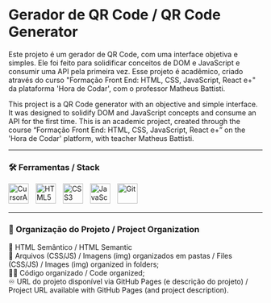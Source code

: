 # Gerador de QR Code / QR Code Generator
Este projeto é um gerador de QR Code, com uma interface objetiva e simples. Ele foi feito para solidificar conceitos de DOM e JavaScript e consumir uma API pela primeira vez.
Esse projeto é acadêmico, criado através do curso "Formação Front End: HTML, CSS, JavaScript, React e+" da plataforma 'Hora de Codar', com o professor Matheus Battisti.

This project is a QR Code generator with an objective and simple interface. It was designed to solidify DOM and JavaScript concepts and consume an API for the first time.
This is an academic project, created through the course “Formação Front End: HTML, CSS, JavaScript, React e+” on the 'Hora de Codar' platform, with teacher Matheus Battisti.
<hr>

### 🛠️​ Ferramentas / Stack
<div>
  <img src="https://static.cdnlogo.com/logos/c/23/cursor.svg" width="40" alt="CursorAI" style="margin-right: 10px;" />
  <img src="https://cdn.jsdelivr.net/gh/devicons/devicon/icons/html5/html5-original.svg" width="40" alt="HTML5" style="margin-right: 10px;" />
  <img src="https://cdn.jsdelivr.net/gh/devicons/devicon/icons/css3/css3-original.svg" width="40" alt="CSS3" style="margin-right: 10px;" />
  <img src="https://cdn.jsdelivr.net/gh/devicons/devicon/icons/javascript/javascript-original.svg" width="40" alt="JavaScript" style="margin-right: 10px;" />
  <img src="https://cdn.jsdelivr.net/gh/devicons/devicon/icons/git/git-original.svg" width="40" alt="Git" style="margin-right: 10px;" />
</div>

<hr>

### 📁 Organização do Projeto / Project Organization
📰​ HTML Semântico / HTML Semantic<br>
📂 Arquivos (CSS/JS) / Imagens (img) organizados em pastas / Files (CSS/JS) / Images (img) organized in folders;<br>
🧑‍💻 Código organizado / Code organized;<br>
♾️ URL do projeto disponível via GitHub Pages (e descrição do projeto) / Project URL available with GitHub Pages (and project description).
